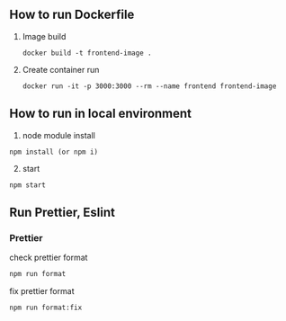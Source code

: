 ## How to run Dockerfile

1. Image build
    
    ```
    docker build -t frontend-image .
    ```

2. Create container run
    
    ```
    docker run -it -p 3000:3000 --rm --name frontend frontend-image
    ```


## How to run in local environment

1. node module install

```
npm install (or npm i)
```

2. start

```
npm start
```

## Run Prettier, Eslint

### Prettier

check prettier format

```bash
npm run format
```

fix prettier format

```bash
npm run format:fix
```
